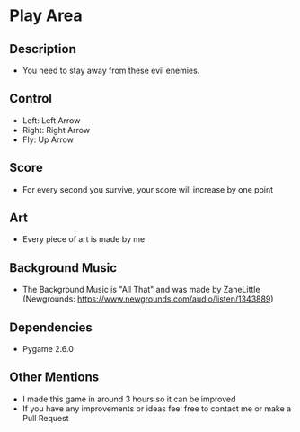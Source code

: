 # Play Area

## Description
* You need to stay away from these evil enemies.

## Control
* Left: Left Arrow
* Right: Right Arrow
* Fly: Up Arrow

## Score
* For every second you survive, your score will increase by one point

## Art
* Every piece of art is made by me

## Background Music
* The Background Music is "All That" and was made by ZaneLittle (Newgrounds: https://www.newgrounds.com/audio/listen/1343889)

## Dependencies
* Pygame 2.6.0

## Other Mentions
* I made this game in around 3 hours so it can be improved
* If you have any improvements or ideas feel free to contact me or make a Pull Request